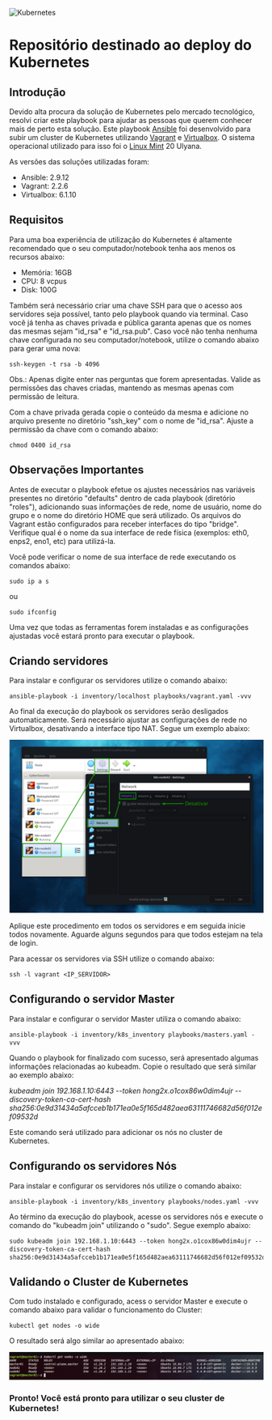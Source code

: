 ![Kubernetes](https://kubernetes.io/images/kubernetes-horizontal-color.png)
# Repositório destinado ao deploy do Kubernetes

## Introdução
Devido alta procura da solução de Kubernetes pelo mercado tecnológico, resolvi criar este playbook para ajudar as pessoas que querem conhecer mais de perto esta solução.
Este playbook [Ansible](https://www.ansible.com) foi desenvolvido para subir um cluster de Kubernetes utilizando [Vagrant](https://www.vagrantup.com) e [Virtualbox](https://www.virtualbox.org). O sistema operacional utilizado para isso foi o [Linux Mint](https://linuxmint.com) 20 Ulyana.

As versões das soluções utilizadas foram:

- Ansible: 2.9.12
- Vagrant: 2.2.6
- Virtualbox: 6.1.10

## Requisitos
Para uma boa experiência de utilização do Kubernetes é altamente recomendado que o seu computador/notebook tenha aos menos os recursos abaixo:

- Memória: 16GB
- CPU: 8 vcpus
- Disk: 100G

Também será necessário criar uma chave SSH para que o acesso aos servidores seja possível, tanto pelo playbook quando via terminal. Caso você já tenha as chaves privada e pública garanta apenas que os nomes das mesmas sejam "id_rsa" e "id_rsa.pub".
Caso você não tenha nenhuma chave configurada no seu computador/notebook, utilize o comando abaixo para gerar uma nova:

```
ssh-keygen -t rsa -b 4096
```

Obs.: Apenas digite enter nas perguntas que forem apresentadas. Valide as permissões das chaves criadas, mantendo as mesmas apenas com permissão de leitura.

Com a chave privada gerada copie o conteúdo da mesma e adicione no arquivo presente no diretório "ssh_key" com o nome de "id_rsa".
Ajuste a permissão da chave com o comando abaixo:

```
chmod 0400 id_rsa
```

## Observações Importantes
Antes de executar o playbook efetue os ajustes necessários nas variáveis presentes no diretório "defaults" dentro de cada playbook (diretório "roles"), adicionando suas informações de rede, nome de usuário, nome do grupo e o nome do diretório HOME que será utilizado. 
Os arquivos do Vagrant estão configurados para receber interfaces do tipo "bridge". Verifique qual é o nome da sua interface de rede física (exemplos: eth0, enps2, eno1, etc) para utilizá-la.

Você pode verificar o nome de sua interface de rede executando os comandos abaixo:

```
sudo ip a s
```

ou

```
sudo ifconfig
```

Uma vez que todas as ferramentas forem instaladas e as configurações ajustadas você estará pronto para executar o playbook.


## Criando servidores
Para instalar e configurar os servidores utilize o comando abaixo:

```
ansible-playbook -i inventory/localhost playbooks/vagrant.yaml -vvv
```

Ao final da execução do playbook os servidores serão desligados automaticamente. Será necessário ajustar as configurações de rede no Virtualbox, desativando a interface tipo NAT. Segue um exemplo abaixo:

![](images/virtualbox_nat_interface.png)

Aplique este procedimento em todos os servidores e em seguida inicie todos novamente. Aguarde alguns segundos para que todos estejam na tela de login. 

Para acessar os servidores via SSH utilize o comando abaixo:

```
ssh -l vagrant <IP_SERVIDOR>
```

## Configurando o servidor Master
Para instalar e configurar o servidor Master utiliza o comando abaixo:

```
ansible-playbook -i inventory/k8s_inventory playbooks/masters.yaml -vvv
```

Quando o playbook for finalizado com sucesso, será apresentado algumas informações relacionadas ao kubeadm. Copie o resultado que será similar ao exemplo abaixo:

*kubeadm join 192.168.1.10:6443 --token hong2x.o1cox86w0dim4ujr --discovery-token-ca-cert-hash sha256:0e9d31434a5afcceb1b171ea0e5f165d482aea63111746682d56f012ef09532d*

Este comando será utilizado para adicionar os nós no cluster de Kubernetes.

## Configurando os servidores Nós
Para instalar e configurar os servidores nós utilize o comando abaixo:

```
ansible-playbook -i inventory/k8s_inventory playbooks/nodes.yaml -vvv
```

Ao término da execução do playbook, acesse os servidores nós e execute o comando do "kubeadm join" utilizando o "sudo". Segue exemplo abaixo:

```
sudo kubeadm join 192.168.1.10:6443 --token hong2x.o1cox86w0dim4ujr --discovery-token-ca-cert-hash sha256:0e9d31434a5afcceb1b171ea0e5f165d482aea63111746682d56f012ef09532d
```

## Validando o Cluster de Kubernetes
Com tudo instalado e configurado, acess o servidor Master e execute o comando abaixo para validar o funcionamento do Cluster:

```
kubectl get nodes -o wide
```
O resultado será algo similar ao apresentado abaixo:

![](images/kubectl_nodes.png)

### Pronto! Você está pronto para utilizar o seu cluster de Kubernetes!
